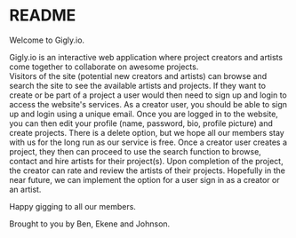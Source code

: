 # README



Welcome to Gigly.io.  

Gigly.io is an interactive web application where project creators and artists come together to collaborate on awesome projects.  
Visitors of the site (potential new creators and artists) can browse and search the site to see the available artists and projects.
If they want to create or be part of a project a user would then need to sign up and login to access the website's services.  As a
creator user, you should be able to sign up and login using a unique email.  Once you are logged in to the website, you can then
edit your profile (name, password, bio, profile picture) and create projects.  There is a delete option, but we hope all our members
stay with us for the long run as our service is free.  Once a creator user creates a project, they then can proceed to use the search
function to browse, contact and hire artists for their project(s).  Upon completion of the project, the creator can rate and review 
the artists of their projects.  Hopefully in the near future, we can implement the option for a user sign in as a creator 
or an artist. 

Happy gigging to all our members. 


Brought to you by Ben, Ekene and Johnson. 